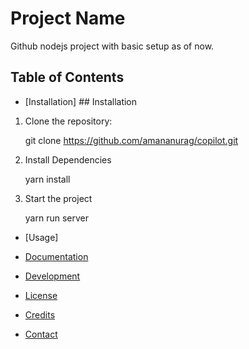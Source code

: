 # Project Name

Github nodejs project with basic setup as of now.

## Table of Contents

- [Installation] ## Installation

1. Clone the repository:

   git clone https://github.com/amananurag/copilot.git

2. Install Dependencies

   yarn install

3. Start the project

   yarn run server

- [Usage]

- [Documentation](#documentation)

- [Development](#development)

- [License](#license)

- [Credits](#credits)

- [Contact](#contact)
